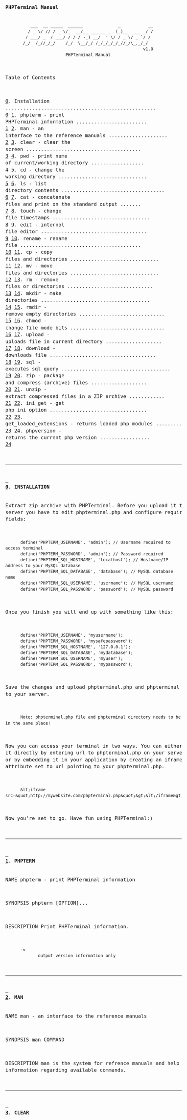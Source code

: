 <!DOCTYPE html>
<html lang="en">
<head>
	<meta charset="utf-8" />
	<title>PHPTerminal Manual</title>
	<link rel="stylesheet" type="text/css" href="fonts/jetbrainsmono.css" />
	<style>
		html, body { font-family: jetbrains_monoregular, monovoid, monospace, monospace !important; font-size: 16px !important; line-height: 1.4 !important; white-space: pre !important; }
	</style>
</head>
<body>
<pre id="wpterminal-manual"><strong>PHPTerminal Manual</strong>


              ___  __ _____  ______              _           __
             / _ \/ // / _ \/_  __/__ ______ _  (_)__  ___ _/ /
            / ___/ _  / ___/ / / / -_) __/  ' \/ / _ \/ _ `/ / 
           /_/  /_//_/_/    /_/  \__/_/ /_/_/_/_/_//_/\_,_/_/  
                                                           v1.0
                            PHPTerminal Manual



Table of Contents

   <a href="#section-0">0</a>. Installation ................................................... <a href="#section-0">0</a>
   <a href="#section-1">1</a>. phpterm - print PHPTerminal information ........................ <a href="#section-1">1</a>
   <a href="#section-2">2</a>. man - an interface to the reference manuals .................... <a href="#section-2">2</a>
   <a href="#section-3">3</a>. clear - clear the screen ....................................... <a href="#section-3">3</a>
   <a href="#section-4">4</a>. pwd - print name of current/working directory .................. <a href="#section-4">4</a>
   <a href="#section-5">5</a>. cd - change the working directory .............................. <a href="#section-5">5</a>
   <a href="#section-6">6</a>. ls - list directory contents ................................... <a href="#section-6">6</a>
   <a href="#section-7">7</a>. cat - concatenate files and print on the standard output ....... <a href="#section-7">7</a>
   <a href="#section-8">8</a>. touch - change file timestamps ................................. <a href="#section-8">8</a>
   <a href="#section-9">9</a>. edit - internal file editor .................................... <a href="#section-9">9</a>
   <a href="#section-10">10</a>. rename - rename file ......................................... <a href="#section-10">10</a>
   <a href="#section-11">11</a>. cp - copy files and directories .............................. <a href="#section-11">11</a>
   <a href="#section-12">12</a>. mv - move files and directories .............................. <a href="#section-12">12</a>
   <a href="#section-13">13</a>. rm - remove files or directories ............................. <a href="#section-13">13</a>
   <a href="#section-14">14</a>. mkdir - make directories ..................................... <a href="#section-14">14</a>
   <a href="#section-15">15</a>. rmdir - remove empty directories ............................. <a href="#section-15">15</a>
   <a href="#section-16">16</a>. chmod - change file mode bits ................................ <a href="#section-16">16</a>
   <a href="#section-17">17</a>. upload - uploads file in current directory ................... <a href="#section-17">17</a>
   <a href="#section-18">18</a>. download - downloads file .................................... <a href="#section-18">18</a>
   <a href="#section-19">19</a>. sql - executes sql query ..................................... <a href="#section-19">19</a>
   <a href="#section-20">20</a>. zip - package and compress (archive) files ................... <a href="#section-20">20</a>
   <a href="#section-21">21</a>. unzip - extract compressed files in a ZIP archive ............ <a href="#section-21">21</a>
   <a href="#section-22">22</a>. ini_get - get php ini option ................................. <a href="#section-22">22</a>
   <a href="#section-23">23</a>. get_loaded_extensions - returns loaded php modules ........... <a href="#section-23">23</a>
   <a href="#section-24">24</a>. phpversion - returns the current php version ................. <a href="#section-24">24</a>



<hr />
<a name="page-0" id="page-0" href="#page-0" class="invisible"> </a>
<strong><a name="section-0" href="#section-0">0</a>. INSTALLATION</strong></span>

   Extract zip archive with PHPTerminal. Before you upload it to your server you have to edit phpterminal.php
   and configure required fields:

          define('PHPTERM_USERNAME', 'admin'); // Username required to access terminal
          define('PHPTERM_PASSWORD', 'admin'); // Password required 
          define('PHPTERM_SQL_HOSTNAME', 'localhost'); // Hostname/IP address to your MySQL database
          define('PHPTERM_SQL_DATABASE', 'database'); // MySQL database name
          define('PHPTERM_SQL_USERNAME', 'username'); // MySQL username
          define('PHPTERM_SQL_PASSWORD', 'password'); // MySQL password

   Once you finish you will end up with something like this:

          define('PHPTERM_USERNAME', 'myusername');
          define('PHPTERM_PASSWORD', 'mysafepassword');
          define('PHPTERM_SQL_HOSTNAME', '127.0.0.1');
          define('PHPTERM_SQL_DATABASE', 'mydatabase');
          define('PHPTERM_SQL_USERNAME', 'myuser');
          define('PHPTERM_SQL_PASSWORD', 'mypassword');

   Save the changes and upload phpterminal.php and phpterminal directory to your server.

          Note: phpterminal.php file and phpterminal directory needs to be in the same place!

   Now you can access your terminal in two ways. You can either access it directly by entering url to
   phpterminal.php on your server (e.g. http://mywebsite.com/phpterminal.php) or by embedding it in your
   application by creating an iframe with src attribute set to url pointing to your phpterminal.php.

          &lt;iframe src=&quot;http://mywebsite.com/phpterminal.php&quot;&gt;&lt;/iframe&gt;

   Now you're set to go. Have fun using PHPTerminal:)


<hr />
<a name="page-1" id="page-1" href="#page-1" class="invisible"> </a>
<strong><a name="section-1" href="#section-1">1</a>. PHPTERM</strong></span>

   NAME
          phpterm - print PHPTerminal information

   SYNOPSIS
          phpterm [OPTION]...

   DESCRIPTION
          Print PHPTerminal information.

          -v
                 output version information only


<hr />
<a name="page-2" id="page-2" href="#page-2" class="invisible"> </a>
<strong><a name="section-2" href="#section-2">2</a>. MAN</strong></span>

   NAME
          man - an interface to the reference manuals

   SYNOPSIS
          man COMMAND

   DESCRIPTION
          man is the system for refrence manuals and help information regarding
          available commands.



<hr />
<a name="page-3" id="page-3" href="#page-3" class="invisible"> </a>
<strong><a name="section-3" href="#section-3">3</a>. CLEAR</strong></span>

   NAME
          clear - clear the screen

   SYNOPSIS
          clear

   DESCRIPTION
          clear clears your screen if this is possible.



<hr />
<a name="page-4" id="page-4" href="#page-4" class="invisible"> </a>
<strong><a name="section-4" href="#section-4">4</a>. PWD</strong></span>

   NAME
          pwd - print name of current/working directory

   SYNOPSIS
          pwd

   DESCRIPTION
          Print the full filename of the current working directory.



<hr />
<a name="page-5" id="page-5" href="#page-5" class="invisible"> </a>
<strong><a name="section-5" href="#section-5">5</a>. CD</strong></span>

   NAME
          cd — change the working directory

   SYNOPSIS
          cd DIRECTORY

   DESCRIPTION
          Change the current directory to DIRECTORY



<hr />
<a name="page-6" id="page-6" href="#page-6" class="invisible"> </a>
<strong><a name="section-6" href="#section-6">6</a>. LS</strong></span>

   NAME
          ls - list directory contents

   SYNOPSIS
          ls [OPTION]... FILE...

   DESCRIPTION
          List information about the FILEs (the current directory by default).
          Sort entries alphabetically.

          -a
                 do not ignore entries starting with .

          -r
                 reverse order while sorting

          -R
                 list subdirectories recursively



<hr />
<a name="page-7" id="page-7" href="#page-7" class="invisible"> </a>
<strong><a name="section-7" href="#section-7">7</a>. CAT</strong></span>

   NAME
          cat - concatenate files and print on the standard output

   SYNOPSIS
          cat [OPTION]... FILE...

   DESCRIPTION
          Concatenate FILE(s) to standard output.

          -E
                 display $ at end of each line

          -n
                 number all output lines



<hr />
<a name="page-8" id="page-8" href="#page-8" class="invisible"> </a>
<strong><a name="section-8" href="#section-8">8</a>. TOUCH</strong></span>

   NAME
          touch - change file timestamps

   SYNOPSIS
          touch [OPTION]... FILE...

   DESCRIPTION
          Update the access and modification times of each FILE to the current time.

          A FILE argument that does not exist is created empty, unless -c is supplied.

          -c
                 do not create any files



<hr />
<a name="page-9" id="page-9" href="#page-9" class="invisible"> </a>
<strong><a name="section-9" href="#section-9">9</a>. EDIT</strong></span>

   NAME
          edit - internal file editor

   SYNOPSIS
          edit FILE

   DESCRIPTION
          Edit FILE in internal file editor. CTRL+2 saves and quits the editor. CTRL+0 will quit
          without saving changes.



<hr />
<a name="page-10" id="page-10" href="#page-10" class="invisible"> </a>
<strong><a name="section-10" href="#section-10">10</a>. RENAME</strong></span>

   NAME
          rename - rename file

   SYNOPSIS
          rename [OPTION]... FILE FILENAME

   DESCRIPTION
          rename will rename the specified FILE with FILENAME. Note that FILENAME is NOT a destination
          path, just a file name relative to FILE.

   OPTIONS
          -v
                 Show which files were renamed, if any.

          -o
                 Do not overwrite existing files.



<hr />
<a name="page-11" id="page-11" href="#page-11" class="invisible"> </a>
<strong><a name="section-11" href="#section-11">11</a>. CP</strong></span>

   NAME
          cp - copy files and directories

   SYNOPSIS
          cp [OPTION]... SOURCE DEST
          cp [OPTION]... SOURCE... DIRECTORY
          cp [OPTION]... DIRECTORY SOURCE...

   DESCRIPTION
          Copy SOURCE to DEST, or multiple SOURCE(s) to DIRECTORY.

          -r, -R
                 copy directories recursively

          -v
                 explain what is being done



<hr />
<a name="page-12" id="page-12" href="#page-12" class="invisible"> </a>
<strong><a name="section-12" href="#section-12">12</a>. MV</strong></span>

   NAME
          mv - move files and directories

   SYNOPSIS
          mv [OPTION]... SOURCE DEST
          mv [OPTION]... SOURCE... DIRECTORY
          mv [OPTION]... DIRECTORY SOURCE...

   DESCRIPTION
          Move SOURCE to DEST, or multiple SOURCE(s) to DIRECTORY.

          -r, -R
                 copy directories recursively

          -v
                 explain what is being done



<hr />
<a name="page-13" id="page-13" href="#page-13" class="invisible"> </a>
<strong><a name="section-13" href="#section-13">13</a>. RM</strong></span>

   NAME
          rm - remove files or directories

   SYNOPSIS
          rm [OPTION]... FILE...

   DESCRIPTION
          rm removes each specified file.  By default, it does not remove directories.

   OPTIONS
          Remove (unlink) the FILE(s).

          -r, -R
                 remove directories and their contents recursively

          -d
                 remove empty directories

          -v
                 explain what is being done



<hr />
<a name="page-14" id="page-14" href="#page-14" class="invisible"> </a>
<strong><a name="section-14" href="#section-14">14</a>. MKDIR</strong></span>

   NAME
          mkdir - make directories

   SYNOPSIS
          mkdir [OPTION]... DIRECTORY...

   DESCRIPTION
          Create the DIRECTORY(ies), if they do not already exist.

          -p
                 no error if existing, make parent directories as needed

          -v
                 print a message for each created directory



<hr />
<a name="page-15" id="page-15" href="#page-15" class="invisible"> </a>
<strong><a name="section-15" href="#section-15">15</a>. RMDIR</strong></span>

   NAME
          rmdir - remove empty directories

   SYNOPSIS
          rmdir [OPTION]... DIRECTORY...

   DESCRIPTION
          Remove the DIRECTORY(ies), if they are empty.

          -r, -R
                 remove directories and their contents recursively

          -v
                 output a diagnostic for every directory processed



<hr />
<a name="page-16" id="page-16" href="#page-16" class="invisible"> </a>
<strong><a name="section-16" href="#section-16">16</a>. CHMOD</strong></span>

   NAME
          chmod - change file mode bits

   SYNOPSIS
          chmod [OPTION]... OCTAL-MODE FILE...

   OPTIONS
          Change the mode of each FILE to OCTAL-MODE.

          -v
                 output a diagnostic for every file processed

          -R
                 change files and directories recursively



<hr />
<a name="page-17" id="page-17" href="#page-17" class="invisible"> </a>
<strong><a name="section-17" href="#section-17">17</a>. UPLOAD</strong></span>

   NAME
          upload - uploads file in current directory

   SYNOPSIS
          upload

   DESCRIPTION
          Upload any file that meets upload limits criteria to current working directory.



<hr />
<a name="page-18" id="page-18" href="#page-18" class="invisible"> </a>
<strong><a name="section-18" href="#section-18">18</a>. DOWNLOAD</strong></span>

   NAME
          download - downloads file

   SYNOPSIS
          download FILE

   DESCRIPTION
          Download FILE using web browser. If directory is specified, process is aborted.



<hr />
<a name="page-19" id="page-19" href="#page-19" class="invisible"> </a>
<strong><a name="section-19" href="#section-19">19</a>. SQL</strong></span>

   NAME
          sql - executes sql query

   SYNOPSIS
          sql "QUERY"

   OPTIONS
          Execute sql QUERY string. QUERY must be wrapped in double-quotes. If executed query is select then
          results are returned, else the number of rows affected.



<hr />
<a name="page-20" id="page-20" href="#page-20" class="invisible"> </a>
<strong><a name="section-20" href="#section-20">20</a>. ZIP</strong></span>

   NAME
          zip - package and compress (archive) files

   SYNOPSIS
          zip [OPTION]... ZIPFILE FILE...

   OPTIONS
          -r
                 Travel the directory structure recursively; for example:

                        zip -r foo.zip foo

                 In this case, all the files and directories in foo are saved in a zip archive named foo.zip,
                 including files with names starting with ".", since the recursion does not use the shell's
                 file-name substitution mechanism.  If you wish to include only a specific subset of the files
                 in directory foo and its subdirectories,  use  the  -i  option  to specify the pattern of
                 files to be included. You should not use -r with the name ".*", since that matches ".." which
                 will attempt to zip up the parent directory (probably not what was intended).

                 Multiple source directories are allowed as in

                        zip -r foo.zip foo1 foo2

                 which first zips up foo1 and then foo2, going down each directory.



<hr />
<a name="page-21" id="page-21" href="#page-21" class="invisible"> </a>
<strong><a name="section-21" href="#section-21">21</a>. UNZIP</strong></span>

   NAME
          unzip - extract compressed files in a ZIP archive

   SYNOPSIS
          unzip ZIPFILE

   DESCRIPTION
          unzip will extract files from a ZIP archive.  The default behavior (with no options) is to extract into
          the current directory (and subdirectories below it) all files from the specified ZIP archive.



<hr />
<a name="page-22" id="page-22" href="#page-22" class="invisible"> </a>
<strong><a name="section-22" href="#section-22">22</a>. INI_GET</strong></span>

   NAME
          ini_get - get php ini option

   SYNOPSIS
          ini_get OPTION

   DESCRIPTION
          Gets the value of a PHP configuration OPTION.



<hr />
<a name="page-23" id="page-23" href="#page-23" class="invisible"> </a>
<strong><a name="section-23" href="#section-23">23</a>. GET_LOADED_EXTENSIONS</strong></span>

   NAME
          get_loaded_extensions - returns loaded php modules

   SYNOPSIS
          get_loaded_extensions

   DESCRIPTION
          Returns the names of all the modules compiled and loaded in the PHP interpreter.



<hr />
<a name="page-24" id="page-24" href="#page-24" class="invisible"> </a>
<strong><a name="section-24" href="#section-24">24</a>. PHPVERSION</strong></span>

   NAME
          phpversion - returns the current php version

   SYNOPSIS
          phpversion

   DESCRIPTION
           Returns a string containing the version of the currently running PHP parser.



</pre>
</body>
</html>
